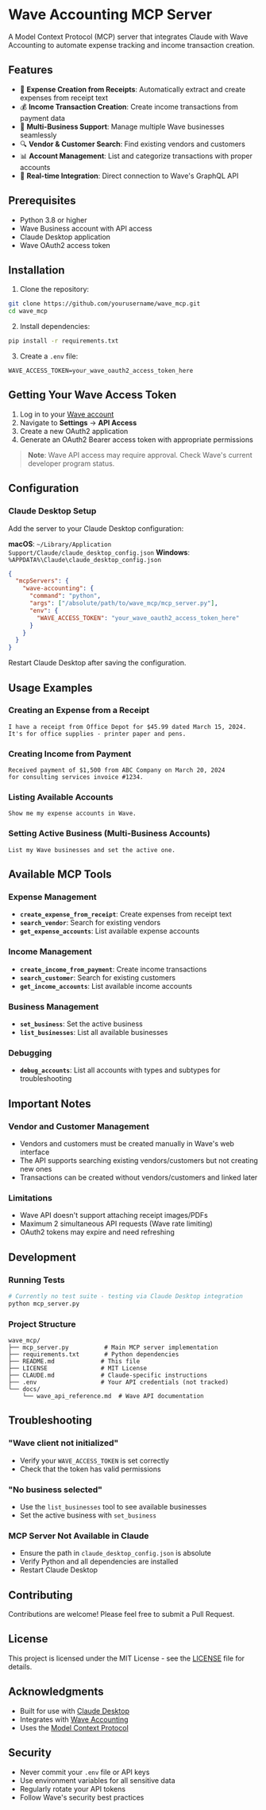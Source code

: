 # Wave Accounting MCP Server

A Model Context Protocol (MCP) server that integrates Claude with Wave Accounting to automate expense tracking and income transaction creation.

## Features

- 📸 **Expense Creation from Receipts**: Automatically extract and create expenses from receipt text
- 💰 **Income Transaction Creation**: Create income transactions from payment data
- 🏢 **Multi-Business Support**: Manage multiple Wave businesses seamlessly
- 🔍 **Vendor & Customer Search**: Find existing vendors and customers
- 📊 **Account Management**: List and categorize transactions with proper accounts
- 🔄 **Real-time Integration**: Direct connection to Wave's GraphQL API

## Prerequisites

- Python 3.8 or higher
- Wave Business account with API access
- Claude Desktop application
- Wave OAuth2 access token

## Installation

1. Clone the repository:
```bash
git clone https://github.com/yourusername/wave_mcp.git
cd wave_mcp
```

2. Install dependencies:
```bash
pip install -r requirements.txt
```

3. Create a `.env` file:
```env
WAVE_ACCESS_TOKEN=your_wave_oauth2_access_token_here
```

## Getting Your Wave Access Token

1. Log in to your [Wave account](https://www.waveapps.com)
2. Navigate to **Settings** → **API Access**
3. Create a new OAuth2 application
4. Generate an OAuth2 Bearer access token with appropriate permissions

> **Note**: Wave API access may require approval. Check Wave's current developer program status.

## Configuration

### Claude Desktop Setup

Add the server to your Claude Desktop configuration:

**macOS**: `~/Library/Application Support/Claude/claude_desktop_config.json`
**Windows**: `%APPDATA%\Claude\claude_desktop_config.json`

```json
{
  "mcpServers": {
    "wave-accounting": {
      "command": "python",
      "args": ["/absolute/path/to/wave_mcp/mcp_server.py"],
      "env": {
        "WAVE_ACCESS_TOKEN": "your_wave_oauth2_access_token_here"
      }
    }
  }
}
```

Restart Claude Desktop after saving the configuration.

## Usage Examples

### Creating an Expense from a Receipt

```
I have a receipt from Office Depot for $45.99 dated March 15, 2024. 
It's for office supplies - printer paper and pens.
```

### Creating Income from Payment

```
Received payment of $1,500 from ABC Company on March 20, 2024 
for consulting services invoice #1234.
```

### Listing Available Accounts

```
Show me my expense accounts in Wave.
```

### Setting Active Business (Multi-Business Accounts)

```
List my Wave businesses and set the active one.
```

## Available MCP Tools

### Expense Management
- **`create_expense_from_receipt`**: Create expenses from receipt text
- **`search_vendor`**: Search for existing vendors
- **`get_expense_accounts`**: List available expense accounts

### Income Management
- **`create_income_from_payment`**: Create income transactions
- **`search_customer`**: Search for existing customers
- **`get_income_accounts`**: List available income accounts

### Business Management
- **`set_business`**: Set the active business
- **`list_businesses`**: List all available businesses

### Debugging
- **`debug_accounts`**: List all accounts with types and subtypes for troubleshooting

## Important Notes

### Vendor and Customer Management
- Vendors and customers must be created manually in Wave's web interface
- The API supports searching existing vendors/customers but not creating new ones
- Transactions can be created without vendors/customers and linked later

### Limitations
- Wave API doesn't support attaching receipt images/PDFs
- Maximum 2 simultaneous API requests (Wave rate limiting)
- OAuth2 tokens may expire and need refreshing

## Development

### Running Tests
```bash
# Currently no test suite - testing via Claude Desktop integration
python mcp_server.py
```

### Project Structure
```
wave_mcp/
├── mcp_server.py          # Main MCP server implementation
├── requirements.txt       # Python dependencies
├── README.md             # This file
├── LICENSE               # MIT License
├── CLAUDE.md             # Claude-specific instructions
├── .env                  # Your API credentials (not tracked)
└── docs/
    └── wave_api_reference.md  # Wave API documentation
```

## Troubleshooting

### "Wave client not initialized"
- Verify your `WAVE_ACCESS_TOKEN` is set correctly
- Check that the token has valid permissions

### "No business selected"
- Use the `list_businesses` tool to see available businesses
- Set the active business with `set_business`

### MCP Server Not Available in Claude
- Ensure the path in `claude_desktop_config.json` is absolute
- Verify Python and all dependencies are installed
- Restart Claude Desktop

## Contributing

Contributions are welcome! Please feel free to submit a Pull Request.

## License

This project is licensed under the MIT License - see the [LICENSE](LICENSE) file for details.

## Acknowledgments

- Built for use with [Claude Desktop](https://claude.ai)
- Integrates with [Wave Accounting](https://www.waveapps.com)
- Uses the [Model Context Protocol](https://modelcontextprotocol.io)

## Security

- Never commit your `.env` file or API keys
- Use environment variables for all sensitive data
- Regularly rotate your API tokens
- Follow Wave's security best practices